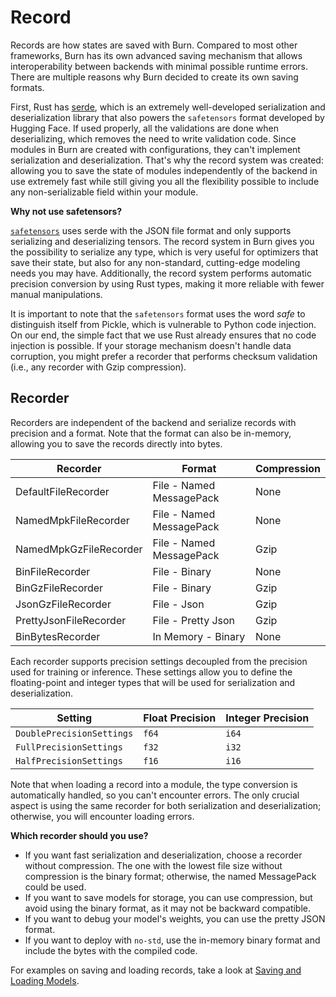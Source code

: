 # Record

Records are how states are saved with Burn. Compared to most other frameworks, Burn has its own
advanced saving mechanism that allows interoperability between backends with minimal possible
runtime errors. There are multiple reasons why Burn decided to create its own saving formats.

First, Rust has [serde](https://serde.rs/), which is an extremely well-developed serialization and
deserialization library that also powers the `safetensors` format developed by Hugging Face. If used
properly, all the validations are done when deserializing, which removes the need to write
validation code. Since modules in Burn are created with configurations, they can't implement
serialization and deserialization. That's why the record system was created: allowing you to save
the state of modules independently of the backend in use extremely fast while still giving you all
the flexibility possible to include any non-serializable field within your module.

**Why not use safetensors?**

[`safetensors`](https://github.com/huggingface/safetensors) uses serde with the JSON file format and
only supports serializing and deserializing tensors. The record system in Burn gives you the
possibility to serialize any type, which is very useful for optimizers that save their state, but
also for any non-standard, cutting-edge modeling needs you may have. Additionally, the record system
performs automatic precision conversion by using Rust types, making it more reliable with fewer
manual manipulations.

It is important to note that the `safetensors` format uses the word _safe_ to distinguish itself
from Pickle, which is vulnerable to Python code injection. On our end, the simple fact that we use
Rust already ensures that no code injection is possible. If your storage mechanism doesn't handle
data corruption, you might prefer a recorder that performs checksum validation (i.e., any recorder
with Gzip compression).

## Recorder

Recorders are independent of the backend and serialize records with precision and a format. Note
that the format can also be in-memory, allowing you to save the records directly into bytes.

| Recorder               | Format                   | Compression |
| ---------------------- | ------------------------ | ----------- |
| DefaultFileRecorder    | File - Named MessagePack | None        |
| NamedMpkFileRecorder   | File - Named MessagePack | None        |
| NamedMpkGzFileRecorder | File - Named MessagePack | Gzip        |
| BinFileRecorder        | File - Binary            | None        |
| BinGzFileRecorder      | File - Binary            | Gzip        |
| JsonGzFileRecorder     | File - Json              | Gzip        |
| PrettyJsonFileRecorder | File - Pretty Json       | Gzip        |
| BinBytesRecorder       | In Memory - Binary       | None        |

Each recorder supports precision settings decoupled from the precision used for training or
inference. These settings allow you to define the floating-point and integer types that will be used
for serialization and deserialization.

| Setting                   | Float Precision | Integer Precision |
| ------------------------- | --------------- | ----------------- |
| `DoublePrecisionSettings` | `f64`           | `i64`             |
| `FullPrecisionSettings`   | `f32`           | `i32`             |
| `HalfPrecisionSettings`   | `f16`           | `i16`             |

Note that when loading a record into a module, the type conversion is automatically handled, so you
can't encounter errors. The only crucial aspect is using the same recorder for both serialization
and deserialization; otherwise, you will encounter loading errors.

**Which recorder should you use?**

- If you want fast serialization and deserialization, choose a recorder without compression. The one
  with the lowest file size without compression is the binary format; otherwise, the named
  MessagePack could be used.
- If you want to save models for storage, you can use compression, but avoid using the binary
  format, as it may not be backward compatible.
- If you want to debug your model's weights, you can use the pretty JSON format.
- If you want to deploy with `no-std`, use the in-memory binary format and include the bytes with
  the compiled code.

For examples on saving and loading records, take a look at
[Saving and Loading Models](../saving-and-loading.md).
